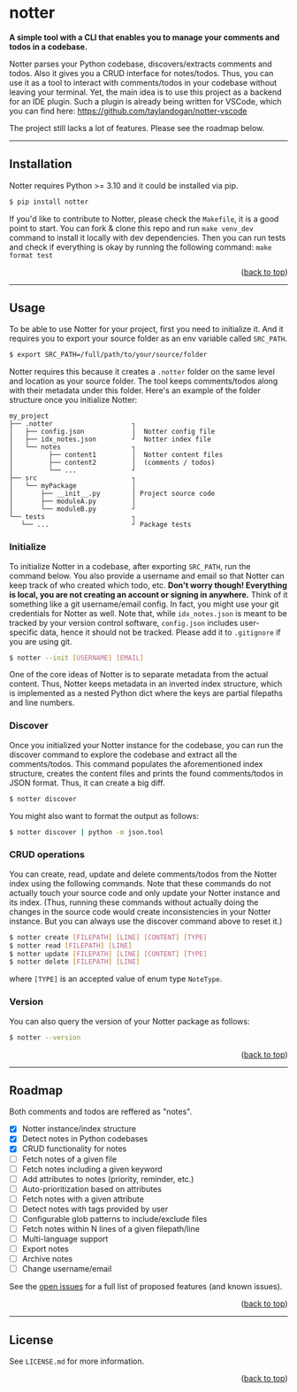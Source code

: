 # notter
<!-- /// Github badges go here -->

<b>A simple tool with a CLI that enables you to manage your comments and todos in a codebase.</b>

Notter parses your Python codebase, discovers/extracts comments and todos. Also it gives you a CRUD interface for notes/todos. Thus, you can use it as a tool to interact with comments/todos in your codebase without leaving your terminal. Yet, the main idea is to use this project as a backend for an IDE plugin. Such a plugin is already being written for VSCode, which you can find here: https://github.com/taylandogan/notter-vscode

The project still lacks a lot of features. Please see the roadmap below.
<hr>

## Installation
Notter requires Python >= 3.10 and it could be installed via pip.
   ```sh
   $ pip install notter
   ```

If you'd like to contribute to Notter, please check the `Makefile`, it is a good point to start. You can fork & clone this repo and run `make venv_dev` command to install it locally with dev dependencies. Then you can run tests and check if everything is okay by running the following command: `make format test`
<p align="right">(<a href="#readme-top">back to top</a>)</p>
<hr>


## Usage
To be able to use Notter for your project, first you need to initialize it. And it requires you to export your source folder as an env variable called `SRC_PATH`.
```sh
$ export SRC_PATH=/full/path/to/your/source/folder
```
Notter requires this because it creates a `.notter` folder on the same level and location as your source folder. The tool keeps comments/todos along with their metadata under this folder.  Here's an example of the folder structure once you initialize Notter:
```
my_project
├── .notter                    ┐
│   ├── config.json            │  Notter config file
│   ├── idx_notes.json         ┘  Notter index file
│   └── notes                  ┐
│         ├── content1         │  Notter content files
│         ├── content2         │  (comments / todos)
│         └── ...              ┘
├── src                        ┐
│   └── myPackage              │
│       ├── __init__.py        │ Project source code
│       ├── moduleA.py         │
│       └── moduleB.py         ┘
└── tests                      ┐
   └── ...                     ┘ Package tests
```

### Initialize

To initialize Notter in a codebase, after exporting `SRC_PATH`, run the command below. You also provide a username and email so that Notter can keep track of who created which todo, etc. **Don't worry though! Everything is local, you are not creating an account or signing in anywhere.** Think of it something like a git username/email config. In fact, you might use your git credentials for Notter as well. Note that, while `idx_notes.json` is meant to be tracked by your version control software, `config.json` includes user-specific data, hence it should not be tracked. Please add it to `.gitignore` if you are using git.
```sh
$ notter --init [USERNAME] [EMAIL]
```

One of the core ideas of Notter is to separate metadata from the actual content. Thus, Notter keeps metadata in an inverted index structure, which is implemented as a nested Python dict where the keys are partial filepaths and line numbers.

### Discover

Once you initialized your Notter instance for the codebase, you can run the discover command to explore the codebase and extract all the comments/todos. This command populates the aforementioned index structure, creates the content files and prints the found comments/todos in JSON format. Thus, it can create a big diff.

```sh
$ notter discover
```

You might also want to format the output as follows:
```sh
$ notter discover | python -m json.tool
```

### CRUD operations
You can create, read, update and delete comments/todos from the Notter index using the following commands. Note that these commands do not actually touch your source code and only update your Notter instance and its index. (Thus, running these commands without actually doing the changes in the source code would create inconsistencies in your Notter instance. But you can always use the discover command above to reset it.)

```sh
$ notter create [FILEPATH] [LINE] [CONTENT] [TYPE]
$ notter read [FILEPATH] [LINE]
$ notter update [FILEPATH] [LINE] [CONTENT] [TYPE]
$ notter delete [FILEPATH] [LINE]
```

where `[TYPE]` is an accepted value of enum type `NoteType`.

### Version
You can also query the version of your Notter package as follows:
```sh
$ notter --version
```

<!-- _For more examples, please refer to the [Documentation](https://example.com)_ -->
<p align="right">(<a href="#readme-top">back to top</a>)</p>
<hr>

## Roadmap
Both comments and todos are reffered as "notes".

- [x] Notter instance/index structure
- [x] Detect notes in Python codebases
- [x] CRUD functionality for notes
- [ ] Fetch notes of a given file
- [ ] Fetch notes including a given keyword
- [ ] Add attributes to notes (priority, reminder, etc.)
- [ ] Auto-prioritization based on attributes
- [ ] Fetch notes with a given attribute
- [ ] Detect notes with tags provided by user
- [ ] Configurable glob patterns to include/exclude files
- [ ] Fetch notes within N lines of a given filepath/line
- [ ] Multi-language support
- [ ] Export notes
- [ ] Archive notes
- [ ] Change username/email

See the [open issues](https://github.com/taylandogan/notter/issues) for a full list of proposed features (and known issues).
<p align="right">(<a href="#readme-top">back to top</a>)</p>
<hr>

## License
See `LICENSE.md` for more information.
<p align="right">(<a href="#readme-top">back to top</a>)</p>
